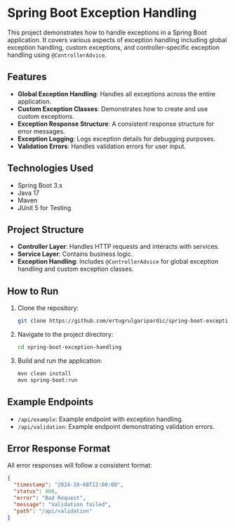 # Spring Boot Exception Handling

This project demonstrates how to handle exceptions in a Spring Boot application. It covers various aspects of exception handling including global exception handling, custom exceptions, and controller-specific exception handling using `@ControllerAdvice`.

## Features

- **Global Exception Handling**: Handles all exceptions across the entire application.
- **Custom Exception Classes**: Demonstrates how to create and use custom exceptions.
- **Exception Response Structure**: A consistent response structure for error messages.
- **Exception Logging**: Logs exception details for debugging purposes.
- **Validation Errors**: Handles validation errors for user input.

## Technologies Used
- Spring Boot 3.x
- Java 17
- Maven
- JUnit 5 for Testing

## Project Structure

- **Controller Layer**: Handles HTTP requests and interacts with services.
- **Service Layer**: Contains business logic.
- **Exception Handling**: Includes `@ControllerAdvice` for global exception handling and custom exception classes.

## How to Run
1. Clone the repository:
    ```bash
    git clone https://github.com/ertugrulgaripardic/spring-boot-exception-handling.git
    ```
2. Navigate to the project directory:
    ```bash
    cd spring-boot-exception-handling
    ```
3. Build and run the application:
    ```bash
    mvn clean install
    mvn spring-boot:run
    ```

## Example Endpoints
- `/api/example`: Example endpoint with exception handling.
- `/api/validation`: Example endpoint demonstrating validation errors.

## Error Response Format

All error responses will follow a consistent format:
```json
{
  "timestamp": "2024-10-08T12:00:00",
  "status": 400,
  "error": "Bad Request",
  "message": "Validation failed",
  "path": "/api/validation"
}
